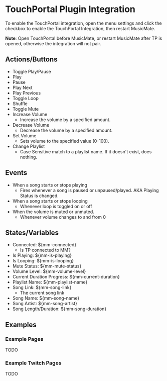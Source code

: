 # TouchPortal Plugin Integration
To enable the TouchPortal integration, open the menu settings and click the checkbox to enable the TouchPortal Integration, then restart MusicMate.

**Note**:  Open TouchPortal before MusicMate, or restart MusicMate after TP is opened, otherwise the integration will not pair.

## Actions/Buttons
- Toggle Play/Pause
- Play
- Pause
- Play Next
- Play Previous
- Toggle Loop
- Shuffle
- Toggle Mute
- Increase Volume
	- Increase the volume by a specified amount.
- Decrease Volume
	- Decrease the volume by a specified amount.
- Set Volume
	- Sets volume to the specified value (0-100).
- Change Playlist
	- Case Sensitive match to a playlist name. If it doesn't exist, does nothing.

## Events

- When a song starts or stops playing
	- Fires whenever a song is paused or unpaused/played. AKA Playing Status is changed.
- When a song starts or stops looping
	- Whenever loop is toggled on or off
- When the volume is muted or unmuted.
	- Whenever volume changes to and from 0

## States/Variables

- Connected: ${mm-connected}
	- Is TP connected to MM?
- Is Playing: ${mm-is-playing}
- Is Looping: ${mm-is-looping}
- Mute Status: ${mm-mute-status}
- Volume Level: ${mm-volume-level}
- Current Duration Progress: ${mm-current-duration}
- Playlist Name: ${mm-playlist-name}
- Song Link: ${mm-song-link}
	- The current song link
- Song Name: ${mm-song-name}
- Song Artist: ${mm-song-artist}
- Song Length/Duration: ${mm-song-duration}

## Examples

### Example Pages
TODO

### Example Twitch Pages
TODO
